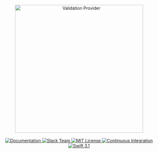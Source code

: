 <p align="center">
    <img src="https://cloud.githubusercontent.com/assets/1977704/25430363/a4b6515a-2a7c-11e7-9a19-77bd1edd3c2d.png" width="420" alt="Validation Provider">
    <br>
    <br>
    <a href="http://beta.docs.vapor.codes/validation/package/">
        <img src="http://img.shields.io/badge/read_the-docs-92A8D1.svg" alt="Documentation">
    </a>
    <a href="http://vapor.team">
        <img src="http://vapor.team/badge.svg" alt="Slack Team">
    </a>
    <a href="LICENSE">
        <img src="http://img.shields.io/badge/license-MIT-brightgreen.svg" alt="MIT License">
    </a>
    <a href="https://circleci.com/gh/vapor/validation-provider">
        <img src="https://circleci.com/gh/vapor/validation-provider.svg?style=shield" alt="Continuous Integration">
    </a>
    <a href="https://swift.org">
        <img src="http://img.shields.io/badge/swift-3.1-brightgreen.svg" alt="Swift 3.1">
    </a>
</center>